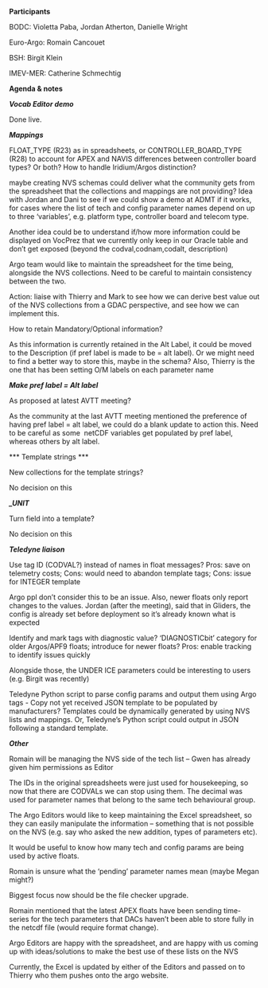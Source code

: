 **Participants**

BODC: Violetta Paba, Jordan Atherton, Danielle Wright 

Euro-Argo: Romain Cancouet

BSH: Birgit Klein

IMEV-MER: Catherine Schmechtig

**Agenda & notes**

***Vocab Editor demo***

Done live.

***Mappings***

FLOAT_TYPE (R23) as in spreadsheets, or CONTROLLER_BOARD_TYPE (R28) to account for APEX and NAVIS differences between controller board types? Or both?
How to handle Iridium/Argos distinction?

maybe creating NVS schemas could deliver what the community gets from the spreadsheet that the collections and mappings are not providing? Idea with Jordan and Dani to see if we could show a demo at ADMT if it works, for cases where the list of tech and config parameter names depend on up to three ‘variables’, e.g. platform type, controller board and telecom type.

Another idea could be to understand if/how more information could be displayed on VocPrez that we currently only keep in our Oracle table and don’t get exposed (beyond the codval,codnam,codalt, description)

Argo team would like to maintain the spreadsheet for the time being, alongside the NVS collections. Need to be careful to maintain consistency between the two.

Action: liaise with Thierry and Mark to see how we can derive best value out of the NVS collections from a GDAC perspective, and see how we can implement this.

How to retain Mandatory/Optional information?

As this information is currently retained in the Alt Label, it could be moved to the Description (if pref label is made to be = alt label). Or we might need to find a better way to store this, maybe in the schema? Also, Thierry is the one that has been setting O/M labels on each parameter name

***Make pref label = Alt label***

As proposed at latest AVTT meeting?

As the community at the last AVTT meeting mentioned the preference of having pref label = alt label, we could do a blank update to action this. Need to be careful as some  netCDF variables get populated by pref label, whereas others by alt label.

*** Template strings ***

New collections for the template strings?

No decision on this

***_UNIT***

Turn field into a template?

No decision on this

***Teledyne liaison***

Use tag ID (CODVAL?) instead of names in float messages? Pros: save on telemetry costs; Cons: would need to abandon template tags; Cons: issue for INTEGER template

Argo ppl don’t consider this to be an issue. Also, newer floats only report changes to the values. Jordan (after the meeting), said that in Gliders, the config is already set before deployment so it’s already known what is expected

Identify and mark tags with diagnostic value? ‘DIAGNOSTICbit’ category for older Argos/APF9 floats; introduce for newer floats? Pros: enable tracking to identify issues quickly

Alongside those, the UNDER ICE parameters could be interesting to users (e.g. Birgit was recently)

Teledyne Python script to parse config params and output them using Argo tags - Copy not yet received
JSON template to be populated by manufacturers? Templates could be dynamically generated by using NVS lists and mappings. Or, Teledyne’s Python script could output in JSON following a standard template.

***Other***

Romain will be managing the NVS side of the tech list – Gwen has already given him permissions as Editor

The IDs in the original spreadsheets were just used for housekeeping, so now that there are CODVALs we can stop using them. The decimal was used for parameter names that belong to the same tech behavioural group.

The Argo Editors would like to keep maintaining the Excel spreadsheet, so they can easily manipulate the information – something that is not possible on the NVS (e.g. say who asked the new addition, types of parameters etc).

It would be useful to know how many tech and config params are being used by active floats.

Romain is unsure what the ‘pending’ parameter names mean (maybe Megan might?)

Biggest focus now should be the file checker upgrade.

Romain mentioned that the latest APEX floats have been sending time-series for the tech parameters that DACs haven’t been able to store fully in the netcdf file (would require format change).

Argo Editors are happy with the spreadsheet, and are happy with us coming up with ideas/solutions to make the best use of these lists on the NVS

Currently, the Excel is updated by either of the Editors and passed on to Thierry who them pushes onto the argo website.

